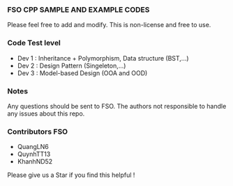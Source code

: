 ### FSO CPP SAMPLE AND EXAMPLE CODES

Please feel free to add and modify. This is non-license and free to use.

### Code Test level

* Dev 1 : Inheritance + Polymorphism, Data structure (BST,...)
* Dev 2 : Design Pattern (Singeleton,...)
* Dev 3 : Model-based Design (OOA and OOD)

### Notes

Any questions should be sent to FSO. The authors not responsible to handle any issues about this repo.

### Contributors FSO

* QuangLN6
* QuynhTT13
* KhanhND52

Please give us a Star if you find this helpful !
